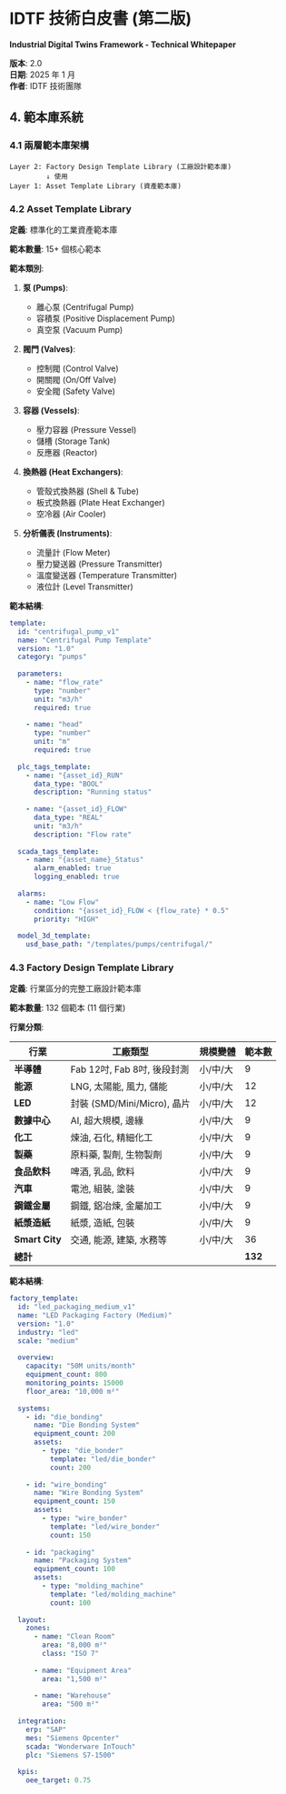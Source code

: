 # IDTF 技術白皮書 (第二版)

**Industrial Digital Twins Framework - Technical Whitepaper**

**版本**: 2.0  
**日期**: 2025 年 1 月  
**作者**: IDTF 技術團隊  

## 4. 範本庫系統

### 4.1 兩層範本庫架構

```
Layer 2: Factory Design Template Library (工廠設計範本庫)
         ↓ 使用
Layer 1: Asset Template Library (資產範本庫)
```

### 4.2 Asset Template Library

**定義**: 標準化的工業資產範本庫

**範本數量**: 15+ 個核心範本

**範本類別**:

1. **泵 (Pumps)**:
   - 離心泵 (Centrifugal Pump)
   - 容積泵 (Positive Displacement Pump)
   - 真空泵 (Vacuum Pump)

2. **閥門 (Valves)**:
   - 控制閥 (Control Valve)
   - 開關閥 (On/Off Valve)
   - 安全閥 (Safety Valve)

3. **容器 (Vessels)**:
   - 壓力容器 (Pressure Vessel)
   - 儲槽 (Storage Tank)
   - 反應器 (Reactor)

4. **換熱器 (Heat Exchangers)**:
   - 管殼式換熱器 (Shell & Tube)
   - 板式換熱器 (Plate Heat Exchanger)
   - 空冷器 (Air Cooler)

5. **分析儀表 (Instruments)**:
   - 流量計 (Flow Meter)
   - 壓力變送器 (Pressure Transmitter)
   - 溫度變送器 (Temperature Transmitter)
   - 液位計 (Level Transmitter)

**範本結構**:
```yaml
template:
  id: "centrifugal_pump_v1"
  name: "Centrifugal Pump Template"
  version: "1.0"
  category: "pumps"
  
  parameters:
    - name: "flow_rate"
      type: "number"
      unit: "m3/h"
      required: true
    
    - name: "head"
      type: "number"
      unit: "m"
      required: true
  
  plc_tags_template:
    - name: "{asset_id}_RUN"
      data_type: "BOOL"
      description: "Running status"
    
    - name: "{asset_id}_FLOW"
      data_type: "REAL"
      unit: "m3/h"
      description: "Flow rate"
  
  scada_tags_template:
    - name: "{asset_name}_Status"
      alarm_enabled: true
      logging_enabled: true
  
  alarms:
    - name: "Low Flow"
      condition: "{asset_id}_FLOW < {flow_rate} * 0.5"
      priority: "HIGH"
  
  model_3d_template:
    usd_base_path: "/templates/pumps/centrifugal/"
```

### 4.3 Factory Design Template Library

**定義**: 行業區分的完整工廠設計範本庫

**範本數量**: 132 個範本 (11 個行業)

**行業分類**:

| 行業 | 工廠類型 | 規模變體 | 範本數 |
|------|----------|----------|--------|
| **半導體** | Fab 12吋, Fab 8吋, 後段封測 | 小/中/大 | 9 |
| **能源** | LNG, 太陽能, 風力, 儲能 | 小/中/大 | 12 |
| **LED** | 封裝 (SMD/Mini/Micro), 晶片 | 小/中/大 | 12 |
| **數據中心** | AI, 超大規模, 邊緣 | 小/中/大 | 9 |
| **化工** | 煉油, 石化, 精細化工 | 小/中/大 | 9 |
| **製藥** | 原料藥, 製劑, 生物製劑 | 小/中/大 | 9 |
| **食品飲料** | 啤酒, 乳品, 飲料 | 小/中/大 | 9 |
| **汽車** | 電池, 組裝, 塗裝 | 小/中/大 | 9 |
| **鋼鐵金屬** | 鋼鐵, 鋁冶煉, 金屬加工 | 小/中/大 | 9 |
| **紙漿造紙** | 紙漿, 造紙, 包裝 | 小/中/大 | 9 |
| **Smart City** | 交通, 能源, 建築, 水務等 | 小/中/大 | 36 |
| **總計** | | | **132** |

**範本結構**:
```yaml
factory_template:
  id: "led_packaging_medium_v1"
  name: "LED Packaging Factory (Medium)"
  version: "1.0"
  industry: "led"
  scale: "medium"
  
  overview:
    capacity: "50M units/month"
    equipment_count: 800
    monitoring_points: 15000
    floor_area: "10,000 m²"
  
  systems:
    - id: "die_bonding"
      name: "Die Bonding System"
      equipment_count: 200
      assets:
        - type: "die_bonder"
          template: "led/die_bonder"
          count: 200
    
    - id: "wire_bonding"
      name: "Wire Bonding System"
      equipment_count: 150
      assets:
        - type: "wire_bonder"
          template: "led/wire_bonder"
          count: 150
    
    - id: "packaging"
      name: "Packaging System"
      equipment_count: 100
      assets:
        - type: "molding_machine"
          template: "led/molding_machine"
          count: 100
  
  layout:
    zones:
      - name: "Clean Room"
        area: "8,000 m²"
        class: "ISO 7"
      
      - name: "Equipment Area"
        area: "1,500 m²"
      
      - name: "Warehouse"
        area: "500 m²"
  
  integration:
    erp: "SAP"
    mes: "Siemens Opcenter"
    scada: "Wonderware InTouch"
    plc: "Siemens S7-1500"
  
  kpis:
    oee_target: 0.75
